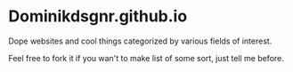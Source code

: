 Dominikdsgnr.github.io
======================

Dope websites and cool things categorized by various fields of interest.

Feel free to fork it if you wan't to make list of some sort, just tell me before.
